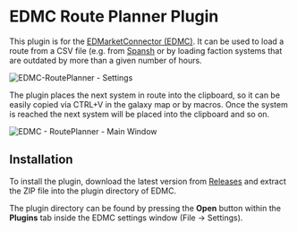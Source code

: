 # EDMC Route Planner Plugin

This plugin is for the [EDMarketConnector (EDMC)](https://github.com/EDCD/EDMarketConnector).
It can be used to load a route from a CSV file (e.g. from [Spansh](https://spansh.co.uk/) or
by loading faction systems that are outdated by more than a given number of hours.

![EDMC-RoutePlanner - Settings](https://github.com/topschrott/edmc-routeplanner/assets/25614879/26ed41dd-c202-40c0-81aa-ff4fca201fb0)

The plugin places the next system in route into the clipboard, so it can be easily copied via
CTRL+V in the galaxy map or by macros. Once the system is reached the next system will be placed
into the clipboard and so on.

![EDMC - RoutePlanner - Main Window](https://github.com/topschrott/edmc-routeplanner/assets/25614879/2e4e5835-c17a-428d-afc4-bb0b42a5c2db)

## Installation

To install the plugin, download the latest version from [Releases](https://github.com/topschrott/edmc-routeplanner/releases)
and extract the ZIP file into the plugin directory of EDMC.

The plugin directory can be found by pressing the **Open** button within the **Plugins** tab
inside the EDMC settings window (File -> Settings).
